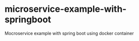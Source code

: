 # microservice-example-with-springboot
Mocroservice example with spring boot using docker container 

